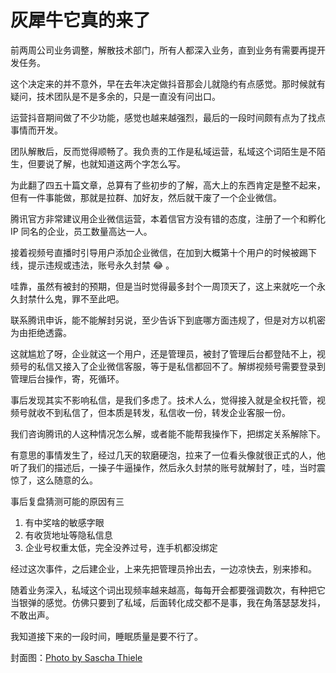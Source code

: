 # 灰犀牛它真的来了

前两周公司业务调整，解散技术部门，所有人都深入业务，直到业务有需要再提开发任务。

这个决定来的并不意外，早在去年决定做抖音那会儿就隐约有点感觉。那时候就有疑问，技术团队是不是多余的，只是一直没有问出口。

运营抖音期间做了不少功能，感觉也越来越强烈，最后的一段时间颇有点为了找点事情而开发。

团队解散后，反而觉得顺畅了。我负责的工作是私域运营，私域这个词陌生是不陌生，但要说了解，也就知道这两个字怎么写。

为此翻了四五十篇文章，总算有了些初步的了解，高大上的东西肯定是整不起来，但有一件事能做，那就是拉群、加好友，然后就干废了一个企业微信。

腾讯官方非常建议用企业微信运营，本着信官方没有错的态度，注册了一个和孵化 IP 同名的企业，员工数量高达一人。

接着视频号直播时引导用户添加企业微信，在加到大概第十个用户的时候被踢下线，提示违规或违法，账号永久封禁 :joy: 。

哇靠，虽然有被封的预期，但是当时觉得最多封个一周顶天了，这上来就吃一个永久封禁什么鬼，罪不至此吧。

联系腾讯申诉，能不能解封另说，至少告诉下到底哪方面违规了，但是对方以机密为由拒绝透露。

这就尴尬了呀，企业就这一个用户，还是管理员，被封了管理后台都登陆不上，视频号的私信又接入了企业微信客服，等于是私信都回不了。解绑视频号需要登录到管理后台操作，寄，死循环。

事后发现其实不影响私信，是我们多虑了。技术人么，觉得接入就是全权托管，视频号就收不到私信了，但本质是转发，私信收一份，转发企业客服一份。

我们咨询腾讯的人这种情况怎么解，或者能不能帮我操作下，把绑定关系解除下。

有意思的事情发生了，经过几天的软磨硬泡，拉来了一位看头像就很正式的人，他听了我们的描述后，一操子牛逼操作，然后永久封禁的账号就解封了，哇，当时震惊了，这么随意的么。

事后复盘猜测可能的原因有三

1. 有中奖啥的敏感字眼
2. 有收货地址等隐私信息
3. 企业号权重太低，完全没养过号，连手机都没绑定

经过这次事件，之后建企业，上来先把管理员拎出去，一边凉快去，别来掺和。

随着业务深入，私域这个词出现频率越来越高，每每开会都要强调数次，有种把它当银弹的感觉。仿佛只要到了私域，后面转化成交都不是事，我在角落瑟瑟发抖，不敢出声。

我知道接下来的一段时间，睡眠质量是要不行了。

封面图：[Photo by Sascha Thiele](https://www.pexels.com/photo/ocean-water-during-yellow-sunset-747016)
